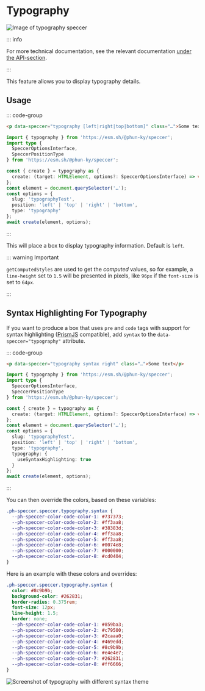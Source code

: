 # Typography

![Image of typography speccer](/speccer-typography-light.png)

::: info

For more technical documentation, see the relevant documentation
[under the API-section](/api/variables/typography).

:::

This feature allows you to display typography details.

## Usage

::: code-group

```html [index.html]
<p data-speccer="typography [left|right|top|bottom]" class="…">Some text</p>
```

```typescript [main.ts]
import { typography } from 'https://esm.sh/@phun-ky/speccer';
import type {
  SpeccerOptionsInterface,
  SpeccerPositionType
} from 'https://esm.sh/@phun-ky/speccer';

const { create } = typography as {
  create: (target: HTMLElement, options?: SpeccerOptionsInterface) => void;
};
const element = document.querySelector('…');
const options = {
  slug: 'typographyTest',
  position: 'left' | 'top' | 'right' | 'bottom',
  type: 'typography'
};
await create(element, options);
```

:::

This will place a box to display typography information. Default is `left`.

::: warning Important

`getComputedStyles` are used to get the _computed_ values, so for example, a
`line-height` set to `1.5` will be presented in pixels, like `96px` if the
`font-size` is set to `64px`.

:::

## Syntax Highlighting For Typography

If you want to produce a box that uses `pre` and `code` tags with support for
syntax highlighting ([PrismJS](https://prismjs.com/) compatible), add `syntax`
to the `data-speccer="typography"` attribute.

::: code-group

```html [index.html]
<p data-speccer="typography syntax right" class="…">Some text</p>
```

```typescript [main.ts]
import { typography } from 'https://esm.sh/@phun-ky/speccer';
import type {
  SpeccerOptionsInterface,
  SpeccerPositionType
} from 'https://esm.sh/@phun-ky/speccer';

const { create } = typography as {
  create: (target: HTMLElement, options?: SpeccerOptionsInterface) => void;
};
const element = document.querySelector('…');
const options = {
  slug: 'typographyTest',
  position: 'left' | 'top' | 'right' | 'bottom',
  type: 'typography',
  typography: {
    useSyntaxHighlighting: true
  }
};
await create(element, options);
```

:::

You can then override the colors, based on these variables:

```css
.ph-speccer.speccer.typography.syntax {
  --ph-speccer-color-code-color-1: #737373;
  --ph-speccer-color-code-color-2: #ff3aa8;
  --ph-speccer-color-code-color-3: #38383d;
  --ph-speccer-color-code-color-4: #ff3aa8;
  --ph-speccer-color-code-color-5: #ff3aa8;
  --ph-speccer-color-code-color-6: #0074e8;
  --ph-speccer-color-code-color-7: #000000;
  --ph-speccer-color-code-color-8: #cd0404;
}
```

Here is an example with these colors and overrides:

```css
.ph-speccer.speccer.typography.syntax {
  color: #8c9b9b;
  background-color: #262831;
  border-radius: 0.375rem;
  font-size: 12px;
  line-height: 1.5;
  border: none;
  --ph-speccer-color-code-color-1: #859ba3;
  --ph-speccer-color-code-color-2: #c79500;
  --ph-speccer-color-code-color-3: #2caaa0;
  --ph-speccer-color-code-color-4: #469edd;
  --ph-speccer-color-code-color-5: #8c9b9b;
  --ph-speccer-color-code-color-6: #e4e4e7;
  --ph-speccer-color-code-color-7: #262831;
  --ph-speccer-color-code-color-8: #ff6666;
}
```

![Screenshot of typography with different syntax theme](/speccer-typography-syntax-light.png)

